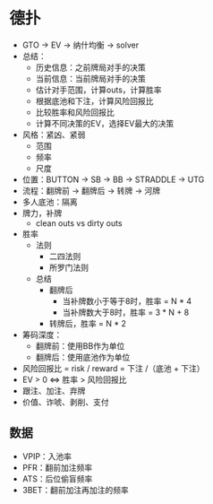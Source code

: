 # 德扑

- GTO -> EV -> 纳什均衡 -> solver
- 总结：
  - 历史信息：之前牌局对手的决策
  - 当前信息：当前牌局对手的决策
  - 估计对手范围，计算outs，计算胜率
  - 根据底池和下注，计算风险回报比
  - 比较胜率和风险回报比
  - 计算不同决策的EV，选择EV最大的决策
- 风格：紧凶、紧弱
  - 范围
  - 频率
  - 尺度
- 位置：BUTTON -> SB -> BB -> STRADDLE -> UTG
- 流程：翻牌前 -> 翻牌后 -> 转牌 -> 河牌
- 多人底池：隔离
- 牌力，补牌
  - clean outs vs dirty outs
- 胜率
  - 法则
    - 二四法则
    - 所罗门法则
  - 总结
    - 翻牌后
      - 当补牌数小于等于8时，胜率 = N * 4
      - 当补牌数大于8时，胜率 = 3 * N + 8
    - 转牌后，胜率 = N * 2
- 筹码深度：
  - 翻牌前：使用BB作为单位
  - 翻牌后：使用底池作为单位
- 风险回报比 = risk / reward = 下注 /（底池 + 下注）
- EV > 0 <=> 胜率 > 风险回报比
- 跟注、加注、弃牌
- 价值、诈唬、剥削、支付

## 数据

- VPIP：入池率
- PFR：翻前加注频率
- ATS：后位偷盲频率
- 3BET：翻前加注再加注的频率